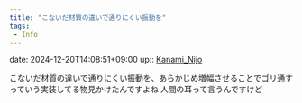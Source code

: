 ```yaml
---
title: "こないだ材質の違いで通りにくい振動を"
tags:
 - Info
---
```


date: 2024-12-20T14:08:51+09:00
up:: [Kanami_Nijo](../Bar/Novel/Nacaria/Kanami_Nijo.md)

こないだ材質の違いで通りにくい振動を、あらかじめ増幅させることでゴリ通すっていう実装してる物見かけたんですよね
人間の耳って言うんですけど
